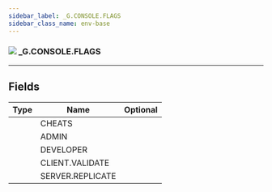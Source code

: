 ```yaml
---
sidebar_label: _G.CONSOLE.FLAGS
sidebar_class_name: env-base
---
```


### ![](/img/wiki/base.png) _G.CONSOLE.FLAGS


-----------------
## Fields

| Type   | Name | Optional |
| ------ | ---- | -------: |
|  | CHEATS |   |
|  | ADMIN |   |
|  | DEVELOPER |   |
|  | CLIENT.VALIDATE |   |
|  | SERVER.REPLICATE |   |

